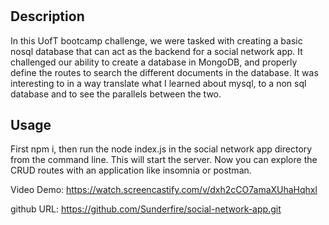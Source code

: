 # <Social Network App>

## Description

In this UofT bootcamp challenge, we were tasked with creating a basic nosql database that can act as the backend for a social network app. It challenged our ability to create a database in MongoDB, and properly define the routes to search the different documents in the database. It was interesting to in a way translate what I learned about mysql, to a non sql database and to see the parallels between the two.

## Usage

First npm i, then run the node index.js in the social network app directory from the command line. This will start the server. Now you can explore the CRUD routes with an application like insomnia or postman.

Video Demo: https://watch.screencastify.com/v/dxh2cCO7amaXUhaHqhxl

github URL: https://github.com/Sunderfire/social-network-app.git
